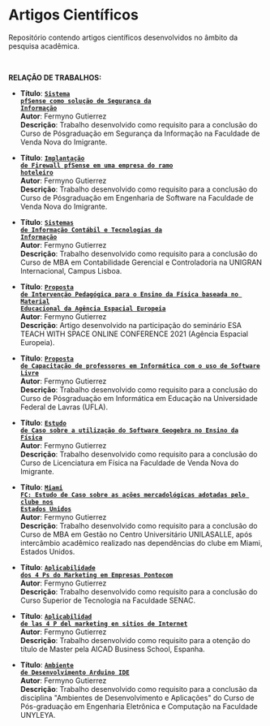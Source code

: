 # Artigos Científicos
Repositório contendo artigos científicos desenvolvidos no âmbito da pesquisa acadêmica.

<BR>

**RELAÇÃO DE TRABALHOS:**
<BR>

* **Título**: **<code>[Sistema pfSense como solução de Segurança da Informação](https://github.com/fermyno/scientific-research-papers/tree/main/pfsense-seguranca-da-informacao)</code>**  
  **Autor**: Fermyno Gutierrez  
  **Descrição**: Trabalho desenvolvido como requisito para a conclusão do Curso de Pósgraduação em Segurança da Informação na Faculdade de Venda Nova do Imigrante.
 
* **Título**: **<code>[Implantação de Firewall pfSense em uma empresa do ramo hoteleiro](https://github.com/fermyno/scientific-research-papers/tree/main/estudo-de-caso-implantacao-de-firewall)</code>**  
  **Autor**: Fermyno Gutierrez  
  **Descrição**: Trabalho desenvolvido como requisito para a conclusão do Curso de Pósgraduação em Engenharia de Software na Faculdade de Venda Nova do Imigrante.

* **Título**: **<code>[Sistemas de Informação Contábil e Tecnologias da Informação](https://github.com/fermyno/scientific-research-papers/tree/main/sic-e-tecnologias-da-informacao)</code>**  
  **Autor**: Fermyno Gutierrez  
  **Descrição**: Trabalho desenvolvido como requisito para a conclusão do Curso de MBA em Contabilidade Gerencial e Controladoria na UNIGRAN Internacional, Campus Lisboa.

* **Título**: **<code>[Proposta de Intervenção Pedagógica para o Ensino da Física baseada no Material Educacional da Agência Espacial Europeia](https://github.com/fermyno/scientific-research-papers/tree/main/intervencao-pedagogica-agencia-espacial-europeia)</code>**  
  **Autor**: Fermyno Gutierrez  
  **Descrição**: Artigo desenvolvido na participação do seminário ESA TEACH WITH SPACE ONLINE CONFERENCE 2021 (Agência Espacial Europeia).
  
* **Título**: **<code>[Proposta de Capacitação de professores em Informática com o uso de Software Livre](https://github.com/fermyno/scientific-research-papers/tree/main/capacitacao-de-professores-em-informatica-com-software-livre)</code>**  
  **Autor**: Fermyno Gutierrez  
  **Descrição**: Trabalho desenvolvido como requisito para a conclusão do Curso de Pósgraduação em Informática em Educação na Universidade Federal de Lavras (UFLA).
 
* **Título**: **<code>[Estudo de Caso sobre a utilização do Software Geogebra no Ensino da Física](https://github.com/fermyno/scientific-research-papers/tree/main/utilizacao-do-geogebra-no-ensino-da-fisica)</code>**  
  **Autor**: Fermyno Gutierrez  
  **Descrição**: Trabalho desenvolvido como requisito para a conclusão do Curso de Licenciatura em Física na Faculdade de Venda Nova do Imigrante.

* **Título**: **<code>[Miami FC: Estudo de Caso sobre as ações mercadológicas adotadas pelo clube nos Estados Unidos](https://github.com/fermyno/scientific-research-papers/tree/main/miami-fc-estudo-de-caso-estados-unidos)</code>**  
  **Autor**: Fermyno Gutierrez  
  **Descrição**: Trabalho desenvolvido como requisito para a conclusão do Curso de MBA em Gestão no Centro Universitário UNILASALLE, após intercâmbio acadêmico realizado nas dependências do clube em Miami, Estados Unidos.

* **Título**: **<code>[Aplicabilidade dos 4 Ps do Marketing em Empresas Pontocom](https://github.com/fermyno/scientific-research-papers/tree/main/aplicabilidade-dos-4-ps-em-empresas-pontocom)</code>**  
  **Autor**: Fermyno Gutierrez  
  **Descrição**: Trabalho desenvolvido como requisito para a conclusão do Curso Superior de Tecnologia na Faculdade SENAC.

* **Título**: **<code>[Aplicabilidad de las 4 P del marketing en sitios de Internet](https://github.com/fermyno/scientific-research-papers/tree/main/las-4-p-en-sitios-de-internet)</code>**  
  **Autor**: Fermyno Gutierrez  
  **Descrição**: Trabalho desenvolvido como requisito para a otenção do título de Master pela AICAD Business School, Espanha.

* **Título**: **<code>[Ambiente de Desenvolvimento Arduino IDE](https://github.com/fermyno/scientific-research-papers/blob/main/ambiente-de-desenvolvimento-Arduino-IDE/README.md)</code>**  
  **Autor**: Fermyno Gutierrez  
  **Descrição**: Trabalho desenvolvido como requisito para a conclusão da disciplina "Ambientes de Desenvolvimento e Aplicações" do Curso de Pós-graduação em Engenharia Eletrônica e Computação  na Faculdade UNYLEYA.
  
